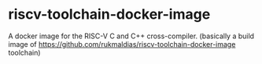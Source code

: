 # riscv-toolchain-docker-image
A docker image for the RISC-V C and C++ cross-compiler.
(basically a build image of https://github.com/rukmaldias/riscv-toolchain-docker-image toolchain)
